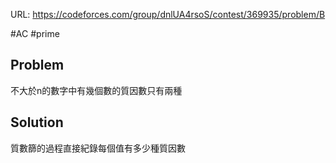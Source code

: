 URL: https://codeforces.com/group/dnlUA4rsoS/contest/369935/problem/B

#AC #prime

## Problem

不大於n的數字中有幾個數的質因數只有兩種

## Solution

質數篩的過程直接紀錄每個值有多少種質因數